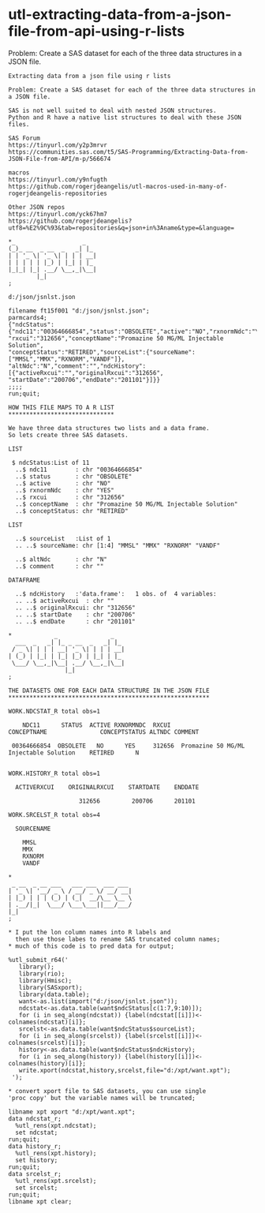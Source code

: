 # utl-extracting-data-from-a-json-file-from-api-using-r-lists
Problem: Create a SAS dataset for each of the three data structures in a JSON file.

    Extracting data from a json file using r lists                                                                             
                                                                                                                               
    Problem: Create a SAS dataset for each of the three data structures in a JSON file.                                        
                                                                                                                               
    SAS is not well suited to deal with nested JSON structures.                                                                
    Python and R have a native list structures to deal with these JSON files.                                                  
                                                                                                                               
    SAS Forum                                                                                                                  
    https://tinyurl.com/y2p3mrvr                                                                                               
    https://communities.sas.com/t5/SAS-Programming/Extracting-Data-from-JSON-File-from-API/m-p/566674                          
                                                                                                                               
    macros                                                                                                                     
    https://tinyurl.com/y9nfugth                                                                                               
    https://github.com/rogerjdeangelis/utl-macros-used-in-many-of-rogerjdeangelis-repositories                                 
                                                                                                                               
    Other JSON repos                                                                                                           
    https://tinyurl.com/yck67hm7                                                                                               
    https://github.com/rogerjdeangelis?utf8=%E2%9C%93&tab=repositories&q=json+in%3Aname&type=&language=                        
                                                                                                                               
    *_                   _                                                                                                     
    (_)_ __  _ __  _   _| |_                                                                                                   
    | | '_ \| '_ \| | | | __|                                                                                                  
    | | | | | |_) | |_| | |_                                                                                                   
    |_|_| |_| .__/ \__,_|\__|                                                                                                  
            |_|                                                                                                                
    ;                                                                                                                          
                                                                                                                               
    d:/json/jsnlst.json                                                                                                        
                                                                                                                               
    filename ft15f001 "d:/json/jsnlst.json";                                                                                   
    parmcards4;                                                                                                                
    {"ndcStatus":{"ndc11":"00364666854","status":"OBSOLETE","active":"NO","rxnormNdc":"YES",                                   
    "rxcui":"312656","conceptName":"Promazine 50 MG/ML Injectable Solution",                                                   
    "conceptStatus":"RETIRED","sourceList":{"sourceName":["MMSL","MMX","RXNORM","VANDF"]},                                     
    "altNdc":"N","comment":"","ndcHistory":[{"activeRxcui":"","originalRxcui":"312656",                                        
    "startDate":"200706","endDate":"201101"}]}}                                                                                
    ;;;;                                                                                                                       
    run;quit;                                                                                                                  
                                                                                                                               
    HOW THIS FILE MAPS TO A R LIST                                                                                             
    ******************************                                                                                             
                                                                                                                               
    We have three data structures two lists and a data frame.                                                                  
    So lets create three SAS datasets.                                                                                         
                                                                                                                               
    LIST                                                                                                                       
                                                                                                                               
     $ ndcStatus:List of 11                                                                                                    
      ..$ ndc11        : chr "00364666854"                                                                                     
      ..$ status       : chr "OBSOLETE"                                                                                        
      ..$ active       : chr "NO"                                                                                              
      ..$ rxnormNdc    : chr "YES"                                                                                             
      ..$ rxcui        : chr "312656"                                                                                          
      ..$ conceptName  : chr "Promazine 50 MG/ML Injectable Solution"                                                          
      ..$ conceptStatus: chr "RETIRED"                                                                                         
                                                                                                                               
    LIST                                                                                                                       
                                                                                                                               
      ..$ sourceList   :List of 1                                                                                              
      .. ..$ sourceName: chr [1:4] "MMSL" "MMX" "RXNORM" "VANDF"                                                               
                                                                                                                               
      ..$ altNdc       : chr "N"                                                                                               
      ..$ comment      : chr ""                                                                                                
                                                                                                                               
    DATAFRAME                                                                                                                  
                                                                                                                               
      ..$ ndcHistory   :'data.frame':	1 obs. of  4 variables:                                                                  
      .. ..$ activeRxcui  : chr ""                                                                                             
      .. ..$ originalRxcui: chr "312656"                                                                                       
      .. ..$ startDate    : chr "200706"                                                                                       
      .. ..$ endDate      : chr "201101"                                                                                       
                                                                                                                               
    *            _               _                                                                                             
      ___  _   _| |_ _ __  _   _| |_                                                                                           
     / _ \| | | | __| '_ \| | | | __|                                                                                          
    | (_) | |_| | |_| |_) | |_| | |_                                                                                           
     \___/ \__,_|\__| .__/ \__,_|\__|                                                                                          
                    |_|                                                                                                        
    ;                                                                                                                          
                                                                                                                               
    THE DATASETS ONE FOR EACH DATA STRUCTURE IN THE JSON FILE                                                                  
    *********************************************************                                                                  
                                                                                                                               
    WORK.NDCSTAT_R total obs=1                                                                                                 
                                                                                                                               
        NDC11      STATUS  ACTIVE RXNORMNDC  RXCUI                CONCEPTNAME               CONCEPTSTATUS ALTNDC COMMENT       
                                                                                                                               
     00364666854  OBSOLETE   NO      YES     312656  Promazine 50 MG/ML Injectable Solution    RETIRED      N                  
                                                                                                                               
                                                                                                                               
    WORK.HISTORY_R total obs=1                                                                                                 
                                                                                                                               
      ACTIVERXCUI    ORIGINALRXCUI    STARTDATE    ENDDATE                                                                     
                                                                                                                               
                        312656         200706      201101                                                                      
                                                                                                                               
    WORK.SRCELST_R total obs=4                                                                                                 
                                                                                                                               
      SOURCENAME                                                                                                               
                                                                                                                               
        MMSL                                                                                                                   
        MMX                                                                                                                    
        RXNORM                                                                                                                 
        VANDF                                                                                                                  
                                                                                                                               
    *                                                                                                                          
     _ __  _ __ ___   ___ ___  ___ ___                                                                                         
    | '_ \| '__/ _ \ / __/ _ \/ __/ __|                                                                                        
    | |_) | | | (_) | (_|  __/\__ \__ \                                                                                        
    | .__/|_|  \___/ \___\___||___/___/                                                                                        
    |_|                                                                                                                        
    ;                                                                                                                          
                                                                                                                               
    * I put the lon column names into R labels and                                                                             
      then use those labes to rename SAS truncated column names;                                                               
    * much of this code is to pred data for output;                                                                            
                                                                                                                               
    %utl_submit_r64('                                                                                                          
       library();                                                                                                              
       library(rio);                                                                                                           
       library(Hmisc);                                                                                                         
       library(SASxport);                                                                                                      
       library(data.table);                                                                                                    
       want<-as.list(import("d:/json/jsnlst.json"));                                                                           
       ndcstat<-as.data.table(want$ndcStatus[c(1:7,9:10)]);                                                                    
       for (i in seq_along(ndcstat)) {label(ndcstat[[i]])<-colnames(ndcstat)[i]};                                              
       srcelst<-as.data.table(want$ndcStatus$sourceList);                                                                      
       for (i in seq_along(srcelst)) {label(srcelst[[i]])<-colnames(srcelst)[i]};                                              
       history<-as.data.table(want$ndcStatus$ndcHistory);                                                                      
       for (i in seq_along(history)) {label(history[[i]])<-colnames(history)[i]};                                              
       write.xport(ndcstat,history,srcelst,file="d:/xpt/want.xpt");                                                            
     ');                                                                                                                       
                                                                                                                               
    * convert xport file to SAS datasets, you can use single                                                                   
    'proc copy' but the variable names will be truncated;                                                                      
                                                                                                                               
    libname xpt xport "d:/xpt/want.xpt";                                                                                       
    data ndcstat_r;                                                                                                            
      %utl_rens(xpt.ndcstat);                                                                                                  
      set ndcstat;                                                                                                             
    run;quit;                                                                                                                  
    data history_r;                                                                                                            
      %utl_rens(xpt.history);                                                                                                  
      set history;                                                                                                             
    run;quit;                                                                                                                  
    data srcelst_r;                                                                                                            
      %utl_rens(xpt.srcelst);                                                                                                  
      set srcelst;                                                                                                             
    run;quit;                                                                                                                  
    libname xpt clear;                                                                                                         
                                                                                                                               
                                                                                                                               
                                                                                                                               
